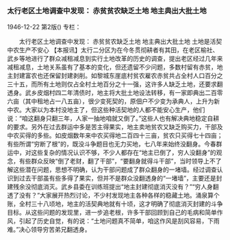 ### 太行老区土地调查中发现：  赤贫贫农缺乏土地  地主典出大批土地

1946-12-22
第2版()
专栏：

　　太行老区土地调查中发现：
    赤贫贫农缺乏土地
    地主典出大批土地
    土地是活契
    中农生产不安心
    【本报讯】太行二分区为在今冬贯彻耕者有其田，在老区榆社、武乡等地进行了群众减租减息到实行土地改革的历史的调查，提出老区经过几年来减租减息，土地关系虽有了基本的变化，但还遗留不少问题，多数村留有赤贫，地主封建富农也还保留封建剥削。如黎城东崖底村贫农雇农赤贫共占全村人口百分之三十五，而所有土地则仅占全村土地百分之十一强，这许多人缺乏土地，还要求翻透身。武乡皮烟村四二年清债时，地主将大批土地设法转移，有一家即典出二百零六亩（其中租地占一八五亩），很少变死契的，原佃户不少变为承典人，上升为新中农。大家以为本村没地主了，但这些种活契地的人都不能安心生产，他们说：“咱这翻身只翻三年，人家一抽地咱就又倒了。”这些人也有解决典地稳定自耕的要求。另外在过去群运中多是苦主得果实，地主卖地贫农又缺乏购买力，干部及中农买得的多些。如皮烟数年来中农买得地二百四十三亩，贫农只买得七十四亩；有些所谓“穷断了根”的，既没斗争题目也无力买地，七八年来始终没翻身。今春群运中，对这些复杂的情况认识不够，不少人都存在“地主已倒了，穷人没翻身”的观念，有些群众反映“倒了老财，翻了干部”，“要翻身就得斗干部”，当时领导上不了解这些潜在问题，思想不明确，认为干部问题成了群众翻身的一堵墙。经过调查认识到过去干部虽有些多得了果实，但并不是群众没翻透身的“一堵墙”，主要还是封建残余没彻底消灭。武乡县委在训练班提出“地主封建彻底消灭没有？”“穷人身翻透了没有？”大家展开热烈讨论，不少村发现地主各种各样的稳藏土地。涌泉算个账，全村三十八顷地，地主的活契典地就有十顷，这才明确了彻底消灭封建的斗争目标。从这些问题的发现里，进一步追老根，许多干部回顾到自己的毛病和简单作风，引起了历史自觉，有的说：“土地问题真不简单，咱这作风是刮风容易，下雨难。”决心领导穷苦弟兄翻透身。

